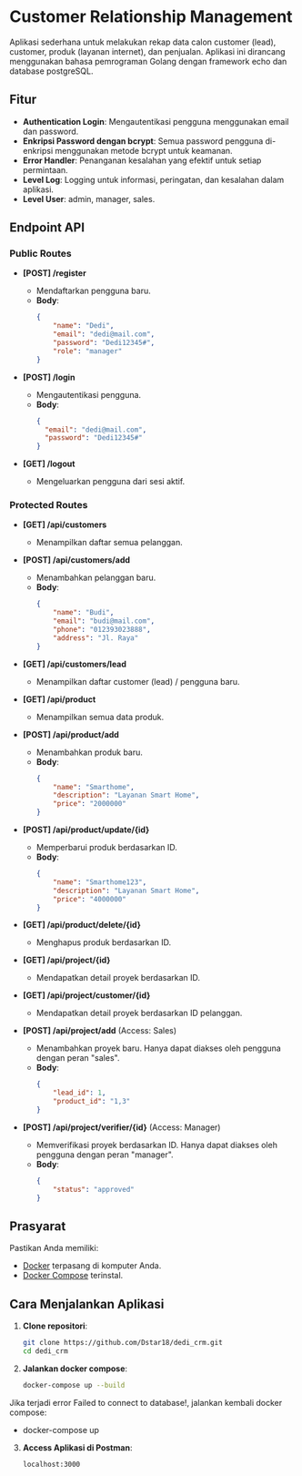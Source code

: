 # Customer Relationship Management

Aplikasi sederhana untuk melakukan rekap data calon customer (lead), customer, produk (layanan internet), dan penjualan.
Aplikasi ini dirancang menggunakan bahasa pemrograman Golang dengan framework echo dan database postgreSQL.

## Fitur  

- **Authentication Login**: Mengautentikasi pengguna menggunakan email dan password.  
- **Enkripsi Password dengan bcrypt**: Semua password pengguna di-enkripsi menggunakan metode bcrypt untuk keamanan.  
- **Error Handler**: Penanganan kesalahan yang efektif untuk setiap permintaan.  
- **Level Log**: Logging untuk informasi, peringatan, dan kesalahan dalam aplikasi.
- **Level User**: admin, manager, sales.  

## Endpoint API  

### Public Routes  

- **[POST] /register**  
  - Mendaftarkan pengguna baru.  
  - **Body**:  
    ```json  
    {
        "name": "Dedi",
        "email": "dedi@mail.com",
        "password": "Dedi12345#",
        "role": "manager"
    }  
    ```  

- **[POST] /login**  
  - Mengautentikasi pengguna.
  - **Body**:  
    ```json  
    {  
      "email": "dedi@mail.com",  
      "password": "Dedi12345#"  
    }  
    ```  

- **[GET] /logout**  
  - Mengeluarkan pengguna dari sesi aktif.  

### Protected Routes  

- **[GET] /api/customers**  
  - Menampilkan daftar semua pelanggan.  

- **[POST] /api/customers/add**  
  - Menambahkan pelanggan baru.  
  - **Body**:  
    ```json  
    {
        "name": "Budi",
        "email": "budi@mail.com",
        "phone": "012393023888",
        "address": "Jl. Raya"
    }
    ```  

- **[GET] /api/customers/lead**  
  - Menampilkan daftar customer (lead) / pengguna baru.  

- **[GET] /api/product**  
  - Menampilkan semua data produk.  

- **[POST] /api/product/add**  
  - Menambahkan produk baru.  
  - **Body**:  
    ```json  
    {
        "name": "Smarthome",
        "description": "Layanan Smart Home",
        "price": "2000000"
    }
    ```  

- **[POST] /api/product/update/{id}**  
  - Memperbarui produk berdasarkan ID.  
  - **Body**:  
    ```json  
    {
        "name": "Smarthome123",
        "description": "Layanan Smart Home",
        "price": "4000000"
    }
    ```  

- **[GET] /api/product/delete/{id}**  
  - Menghapus produk berdasarkan ID.  

- **[GET] /api/project/{id}**  
  - Mendapatkan detail proyek berdasarkan ID.  

- **[GET] /api/project/customer/{id}**  
  - Mendapatkan detail proyek berdasarkan ID pelanggan.  

- **[POST] /api/project/add** (Access: Sales)  
  - Menambahkan proyek baru. Hanya dapat diakses oleh pengguna dengan peran "sales".  
  - **Body**:  
    ```json  
    {
        "lead_id": 1,
        "product_id": "1,3"
    }
    ```  

- **[POST] /api/project/verifier/{id}** (Access: Manager)  
  - Memverifikasi proyek berdasarkan ID. Hanya dapat diakses oleh pengguna dengan peran "manager".  
  - **Body**:  
    ```json  
    {
        "status": "approved"
    }
    ```  

## Prasyarat  

Pastikan Anda memiliki:  

- [Docker](https://www.docker.com/get-started) terpasang di komputer Anda.  
- [Docker Compose](https://docs.docker.com/compose/install/) terinstal.  

## Cara Menjalankan Aplikasi  

1. **Clone repositori**:  

   ```bash  
   git clone https://github.com/Dstar18/dedi_crm.git
   cd dedi_crm  

2. **Jalankan docker compose**:  

   ```bash  
   docker-compose up --build  

Jika terjadi error Failed to connect to database!, jalankan kembali docker compose:  

- docker-compose up

3. **Access Aplikasi di Postman**:  

   ```bash  
   localhost:3000